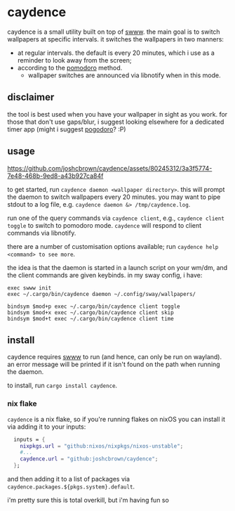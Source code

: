 # caydence

caydence is a small utility built on top of [swww](https://github.com/LGFae/swww).
the main goal is to switch wallpapers at specific intervals.
it switches the wallpapers in two manners:

- at regular intervals. the default is every 20 minutes, which i use as a reminder
  to look away from the screen;
- according to the [pomodoro](https://en.wikipedia.org/wiki/Pomodoro_Technique) method.
  - wallpaper switches are announced via libnotify when in this mode.

## disclaimer

the tool is best used when you have your wallpaper in sight as you work. for those that don't use gaps/blur,
i suggest looking elsewhere for a dedicated timer app (might i suggest [pogodoro](https://github.com/joshcbrown/pogodoro)? :P)

## usage

https://github.com/joshcbrown/caydence/assets/80245312/3a3f5774-7e48-468b-9ed8-a43b927ca84f

to get started, run `caydence daemon <wallpaper directory>`. this will prompt the daemon to switch wallpapers every 20 minutes.
you may want to pipe stdout to a log file, e.g. `caydence daemon &> /tmp/caydence.log`.

run one of the query commands via `caydence client`, e.g.,
`caydence client toggle` to switch to pomodoro mode. `caydence` will respond to client commands via libnotify.

there are a number of customisation options available; run `caydence help
<command> to see more`.

the idea is that the daemon is started in a launch script on your wm/dm, and the
client commands are given keybinds. in my sway config, i have:

```
exec swww init
exec ~/.cargo/bin/caydence daemon ~/.config/sway/wallpapers/

bindsym $mod+p exec ~/.cargo/bin/caydence client toggle
bindsym $mod+x exec ~/.cargo/bin/caydence client skip
bindsym $mod+t exec ~/.cargo/bin/caydence client time
```

## install

caydence requires [swww](https://github.com/LGFae/swww) to run (and hence, can
only be run on wayland). an error message
will be printed if it isn't found on the path when running the daemon.

to install, run `cargo install caydence`.

### nix flake

`caydence` is a nix flake, so if you're running flakes on nixOS you can install it via
adding it to your inputs:
```nix
  inputs = {
    nixpkgs.url = "github:nixos/nixpkgs/nixos-unstable";
    #...
    caydence.url = "github:joshcbrown/caydence";
  };
```

and then adding it to a list of packages via `caydence.packages.${pkgs.system}.default`.

i'm pretty sure this is total overkill, but i'm having fun so
